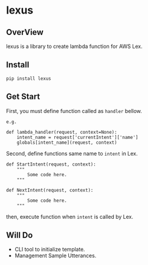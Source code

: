 # lexus

## OverView

lexus is a library to create lambda function for AWS Lex.

## Install

```
pip install lexus
```

## Get Start

First, you must define function called as `handler` bellow.

```
e.g.

def lambda_handler(request, context=None):
    intent_name = request['currentIntent']['name']
    globals[intent_name](request, context)
```

Second, define functions same name to `intent` in Lex.

```
def StartIntent(request, context):
    """
        Some code here.
    """

def NextIntent(request, context):
    """
        Some code here.
    """
```

then, execute function when `intent` is called by Lex.

## Will Do

- CLI tool to initialize template.
- Management Sample Utterances.
